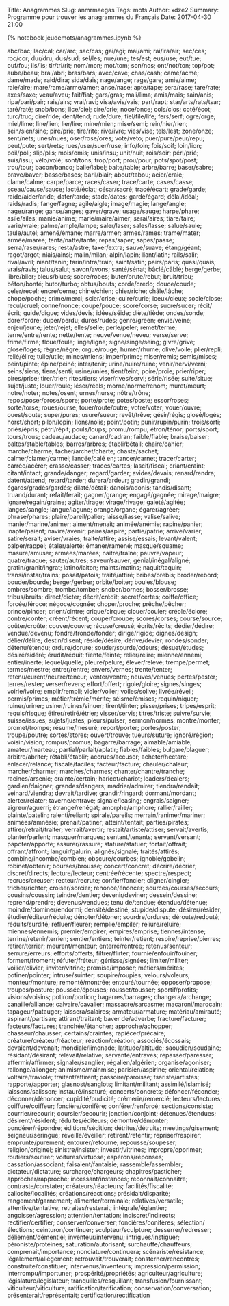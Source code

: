 Title: Anagrammes
Slug: anmrmaegas
Tags: mots
Author: xdze2
Summary:  Programme pour trouver les anagrammes du Français
Date: 2017-04-30 21:00

{% notebook jeudemots/anagrammes.ipynb %}

abc/bac; lac/cal; car/arc; sac/cas; gai/agi; mai/ami; rai/ira/air; sec/ces; roc/cor; dur/dru; dus/sud; sel/les; nue/une; tes/est; eus/use; eut/tue; ouf/fou; ils/lis; tir/tri/rit; nom/mon; mot/tom; son/nos; ont/not/ton; top/pot; aube/beau; brai/abri; bras/bars; avec/cave; chas/cash; camé/acmé; dame/made; raid/dira; sida/dais; nage/ange; rage/gare; amie/aime; raie/aire; mare/rame/arme/amer; anse/nase; apte/tape; sera/rase; tare/rate; axes/saxe; veau/aveu; fait/fiat; gars/gras; mali/lima; amis/mais; sain/anis; ripa/pari/pair; rais/airs; vrai/ravi; visa/avis/vais; part/rapt; star/arts/rats/tsar; taré/raté; snob/bons; lice/ciel; cire/crie; noce/once; cols/clos; coté/écot; turc/truc; dire/ride; dent/tend; rude/dure; fiel/file/life; fers/serf; ogre/orge; miel/lime; line/lien; lier/lire; mine/mien; mise/semi; rein/nier/rien; sein/sien/sine; pire/prie; tire/rite; rive/ivre; vies/vise; tels/lest; zone/onze; sent/nets; unes/nues; oser/rose/ores; vote/veto; puer/pure/peur/repu; peut/pute; sert/rets; rues/user/suer/ruse; info/foin; fois/soif; loin/lion; poil/poli; slip/plis; mois/omis; unis/insu; unit/nuit; rois/soir; péri/prié; suis/issu; vélo/volé; sont/tons; trop/port; prou/pour; pots/spot/post; trou/tour; bacon/banco; balle/label; balte/table; arbre/barre; baser/sabre; brave/baver; basse/bases; baril/blair; about/tabou; acier/craie; clame/calme; carpe/parce; races/caser; trace/carte; cases/casse; sceau/cause/sauce; lacté/éclat; césar/sacré; tracé/écart; grade/garde; raide/aider/aride; dater/tarde; stade/dates; gardé/égard; délai/idéal; raids/radis; fange/fagne; agile/aigle; image/magie; lange/angle; nager/range; ganse/anges; gaver/grave; usage/sauge; harpe/phare; asile/ailes; manie/anime; marie/maire/aimer; serai/aires; tiare/taire; varie/vraie; palme/ample/lampe; saler/laser; sales/lasse; salue/saule; taule/autel; amené/émane; marre/armer; armes/rames; trame/mater; armée/marée; tenta/natte/tante; repas/saper; sapes/passe; serra/raser/rares; resta/astre; taxer/extra; sauve/suave; étang/géant; ragot/argot; niais/ainsi; malin/milan; alpin/lapin; liant/latin; rails/salir; rival/avril; niant/tanin; tarin/intra/train; saint/satin; pairs/paris; quasi/quais; vrais/ravis; talus/salut; savon/avons; santé/sénat; bâclé/câblé; berge/gerbe; libre/biler; bleus/blues; sobre/robes; buter/brute/rebut; bruit/tribu; béton/bonté; butor/turbo; obtus/bouts; corde/credo; douce/coude; celer/recel; encre/cerne; chine/chien; chier/riche; châle/lâche; chope/poche; crime/merci; scier/crise; cuire/curie; iceux/cieux; socle/close; recul/cruel; conne/nonce; coupe/pouce; score/corse; sucre/sucer; récit/écrit; guide/digue; vides/devis; idées/séide; diète/tiède; ondes/sonde; dorer/ordre; duper/perdu; dures/rudes; genre/green; envie/veine; enjeu/jeune; jeter/rejet; elles/selle; perle/peler; remet/terme; terne/entre/rente; nette/tente; neuve/venue/neveu; verse/serve; frime/firme; floue/foule; linge/ligne; signe/singe/seing; givre/grive; glose/loges; règne/nègre; orgue/rouge; humer/rhume; olive/voile; plier/repli; relié/élire; tuile/utile; mines/miens; imper/prime; miser/remis; semis/mises; peint/pinte; épine/peiné; inter/tenir; urine/nuire/ruine; venir/nervi/verni; seins/siens; tiens/senti; usine/unies; tient/teint; poire/proie; prier/riper; pires/prise; tirer/trier; rites/tiers; viser/rives/servi; série/risée; suite/situe; sujet/juste; louer/roule; léser/réels; morne/norme/renom; muret/meurt; notre/noter; notes/osent; urnes/nurse; nôtre/trône; repos/poser/prose/spore; porte/prote; potes/poste; essor/roses; sorte/torse; roues/ourse; touer/route/outre; votre/voter; vouer/ouvre; ouest/soute; super/pures; usure/sueur; revêt/trêve; gésir/régis; glosé/logés; horst/short; pilon/lopin; lions/nolis; point/potin; punir/rupin/purin; trois/sorti; priés/épris; pétri/répit; pouls/loups; promu/rompu; étron/ténor; ports/sport; tours/trous; cadeau/audace; canard/cadran; faible/fiable; braise/baiser; baltes/stable/tables; barres/arbres; établi/bétail; chaire/cahier; marche/charme; tacher/archet/charte; chaste/sachet; calmer/clamer/carmel; lancée/calé en; tancer/carnet; tracer/carter; carrée/acérer; crasse/casser; traces/cartes; lascif/fiscal; criant/craint; citant/intact; grande/danger; regard/garder; avides/devais; renard/rendra; datent/attend; retard/tarder; durera/ardeur; gradin/grandi; égards/gradés/gardés; dilaté/détail; danois/adonis; tandis/disant; truand/durant; refait/ferait; gagner/grange; engagé/gagnée; mirage/maigre; ignare/regain/graine; agiter/tirage; virage/rivage; gaieté/agitée; langes/sangle; langue/lagune; orange/organe; égarer/agréer; phrase/phares; plaire/pareil/palier; laisse/liasse; valise/salive; manier/marine/animer; aiment/menait; animée/anémie; rapine/panier; inapte/paient; navire/avenir; paires/aspire; partie/patrie; arrive/varier; satire/serait; aviser/vraies; traite/attire; assise/essais; levant/valent; palper/rappel; étaler/alerté; émaner/ramené; masque/squame; masure/amuser; armées/marées; naître/traîne; pauvre/vapeur; quatre/traque; sauter/autres; saveur/sauver; génial/inégal/aligné; gratin/granit/ingrat; latino/laiton; maints/matins; naquit/taquin; transi/instar/trains; posait/patois; traité/attiré; bribes/brebis; broder/rebord; bouder/bourde; berger/gerber; orbite/boiter; boules/blouse; ombres/sombre; trombe/tomber; snober/bornes; bosser/brosse; tribus/bruits; direct/dicter; décrit/crédit; secret/certes; coiffe/office; forcée/féroce; négoce/cognée; choper/proche; prêche/pêcher; prince/pincer; crient/cintre; crique/cirque; clouer/couler; créole/éclore; contre/conter; créent/récent; couper/croupe; scores/corses; course/source; coûter/croûte; couver/couvre; récuse/creusé; écrits/récits; dédier/dédire; vendue/devenu; fondre/fronde/fonder; dirige/rigide; dignes/design; délier/délire; destin/disent; réside/désire; dérive/dévier; rondes/sonder; détenu/étendu; ordure/dorure; souder/sourde/odeurs; désuet/études; désiré/sidéré; érudit/réduit; fiente/feinte; relier/relire; mienne/ennemi; entier/inerte; lequel/quelle; pleure/pelure; élever/relevé; trempe/permet; termes/mestre; entrer/rentre; envers/vernes; trente/tenter; retenu/eurent/neutre/teneur; venter/ventre; neuves/venues; pertes/pester; terres/rester; verser/revers; effort/offert; rigole/gloire; signes/singes; voirie/ivoire; emplir/rempli; violer/voiler; voiles/solive; livrée/réveil; permis/primes; métier/trémie/mérite; séisme/émises; requin/niquer; ruiner/uriner; usiner/ruines/sinuer; tirent/tinter; pisser/prises; tripes/esprit; requis/risque; étirer/retiré/étrier; visser/servis; titres/triste; suivre/survie; suisse/issues; sujets/justes; pleurs/pulser; sermon/normes; montre/monter; promet/trompe; résume/mesuré; report/porter; portes/poster; troupe/poutre; sortes/stores; ouvert/trouve; tueurs/suture; ignoré/région; voisin/vision; rompus/promus; bagarre/barrage; aimable/amiable; amateur/marteau; partial/parlait/aplatir; fiables/faibles; bulgare/blaguer; arbitre/abriter; rétabli/établir; accrues/accuser; acheter/hectare; enlacer/relance; fiscale/faciles; facteur/facture; chauler/chaleur; marcher/charmer; marches/charmes; chanter/chantre/tranche; racines/arsenic; crainte/certain; haricot/chariot; leaders/dealers; gardien/daigner; grandes/dangers; madrier/admirer; tiendra/rendait; veinard/viendra; devrait/tardive; grandir/ringard; dormant/mordant; alerter/relater; taverne/entrave; signale/leasing; engrais/saigner; aigreur/aguerri; étrange/renégat; amorphe/amphore; rallier/railler; plainte/patelin; ralenti/reliant; spirale/pareils; merrain/ranimer/mariner; animées/amnésie; prenait/patiner; atteint/tentait; parties/pirates; attirer/retrait/traiter; verrait/avertir; restait/artiste/attiser; servait/avertis; planter/parlent; masquer/marques; sentant/tenants; servant/versant; papoter/apporte; assurer/rassure; stature/statuer; forfait/offrait; offrant/affront; languir/galurin; alignés/signalé; traités/attirés; combine/incombe/combien; obscure/courbes; ignoble/gobelin; robinet/obtenir; bourses/brousse; concert/concret; décrire/décrier; discret/directs; lecture/lecteur; centrée/récente; spectre/respect; recrues/creuser; recteur/recrute; confier/foncier; cligner/cingler; tricher/richter; croiser/sorcier; renoncé/énoncer; sources/courses/secours; cousins/coussin; teindre/dentier; devenir/deviner; dessein/dessine; reprend/prendre; devenus/vendues; tenu de/tendue; étendue/détenue; moindre/dominer/endormi; densité/destiné; stupide/dispute; désirer/résider; étudier/éditeur/réduite; dénoter/détoner; sourdre/ordures; déroute/redouté; réduits/surdité; refluer/fleurer; remplie/empiler; reliure/reluire; miennes/ennemis; premier/empirer; empires/emprise; tiennes/intense; terrine/retenir/terrien; sentier/entiers; teinter/retient; respire/reprise/pierres; retirer/terrier; meurent/menteur; enterré/rentrée; retenus/senteur; serrure/erreurs; efforts/offerts; filtrer/flirter; fournie/enfouir/fouiner; forment/froment; réfuter/fréteur; génisse/signées; limiter/militer; voilier/olivier; inviter/vitrine; promise/imposer; métiers/mérites; potiner/pointer; intruse/suinter; soupire/roupies; velours/voleurs; monteur/monture; remonté/montrée; entouré/tournée; opposer/propose; troupes/posture; poussée/épouses; rousset/tousser; sportif/profits; visions/voisins; potiron/portion; bagarres/barrages; changera/archange; canaille/alliance; calvaire/cavalier; massacre/sarcasme; macaroni/marocain; tapageur/patauger; laissera/salaires; armateur/armature; matériau/amirauté; aspirant/partisan; attirant/traitant; baver de/adverbe; fracture/facturer; facteurs/factures; tranchée/étancher; approche/achopper; chasseur/chausser; certains/craintes; rapiécer/précaire; créature/créateur/réacteur; réaction/création; associés/écossais; devaient/devenait; mondiale/limonade; latitude/altitude; saoudien/soudaine; résidant/désirant; relevait/relative; servante/entraves; repasser/paresser; affermir/affirmer; signaler/sanglier; régalien/algérien; organise/agoniser; rallonge/allonger; animisme/mainmise; parisien/aspirine; oriental/relation; voltaire/traviole; traitent/attirent; passoire/paroisse; tsariste/artistes; rapporte/apporter; glasnost/sanglots; limitant/militant; assimilé/islamisé; laissons/salisson; instauré/insaturé; concerts/concrets; défoncer/féconder; déconner/dénoncer; cupidité/pudicité; crémerie/remercié; lecteurs/lectures; coiffure/coiffeur; foncière/conifère; conférer/renforcé; sections/consiste; courrier/recourir; coursier/secourir; jonction/conjoint; détenues/étendues; désirent/résident; réduites/éditeurs; démontre/démonter; pondérer/répondre; éditions/sédition; détritus/détruits; meetings/gisement; seigneur/seringue; réveille/éveiller; retirent/retentir; repriser/respirer; emprunte/purement; entourer/retourne; repousse/soupeser; religion/originel; sinistre/insister; investir/vitrines; impropre/opprimer; routiers/soutirer; voitures/virtuose; espérons/réponses; cassation/associant; faisaient/fantaisie; rassemble/assembler; dictateur/dictature; surcharge/chargeurs; chapitres/pasticher; approcher/rapproche; incessant/instances; reconnaît/connaître; contraste/constater; créateurs/réacteurs; facilités/fiscalité; callosité/localités; créations/réactions; présidait/disparité; rangement/garnement; alimenter/terminale; relatives/versatile; attentive/tentative; retraites/resterait; intégrale/églantier; angoisser/agression; attention/tentation; indiscret/indirects; rectifier/certifier; conserver/converser; foncières/conifères; sélection/élections; ceinturon/continuer; sculpteur/sculpture; desserrer/redresser; déliement/démentiel; inventeur/intervenu; intrigues/instiguer; péroniste/protéines; saturation/autorisant; surchauffe/chauffeurs; comprenait/importance; nonciature/continuera; scénariste/résistance; légalement/allégement; retrouvait/trouverait; consterner/rencontres; construite/constituer; intervenus/inventeurs; impression/permission; interrompu/importuner; prospérité/propriétés; agriculteur/agriculture; législature/législateur; tranquilles/resquillant; transfusion/fournissant; viticulteur/viticulture; ratification/tarification; conservation/conversation; présenterait/représentait; certification/rectification
